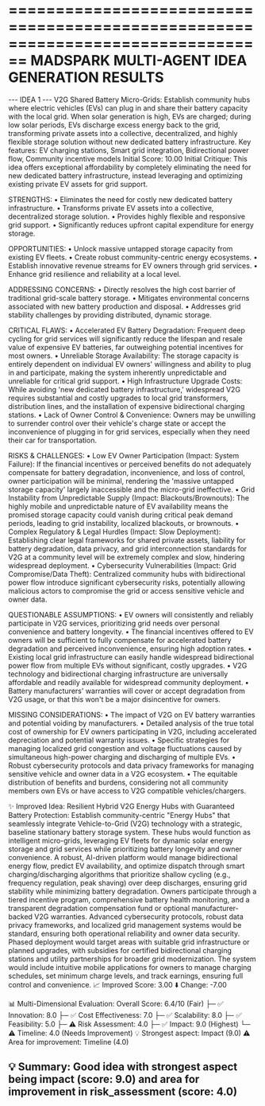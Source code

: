 ================================================================================
MADSPARK MULTI-AGENT IDEA GENERATION RESULTS
================================================================================

--- IDEA 1 ---
V2G Shared Battery Micro-Grids: Establish community hubs where electric vehicles (EVs) can plug in and share their battery capacity with the local grid. When solar generation is high, EVs are charged; during low solar periods, EVs discharge excess energy back to the grid, transforming private assets into a collective, decentralized, and highly flexible storage solution without new dedicated battery infrastructure. Key features: EV charging stations, Smart grid integration, Bidirectional power flow, Community incentive models
Initial Score: 10.00
Initial Critique: This idea offers exceptional affordability by completely eliminating the need for new dedicated battery infrastructure, instead leveraging and optimizing existing private EV assets for grid support.

STRENGTHS:
• Eliminates the need for costly new dedicated battery infrastructure.
• Transforms private EV assets into a collective, decentralized storage solution.
• Provides highly flexible and responsive grid support.
• Significantly reduces upfront capital expenditure for energy storage.

OPPORTUNITIES:
• Unlock massive untapped storage capacity from existing EV fleets.
• Create robust community-centric energy ecosystems.
• Establish innovative revenue streams for EV owners through grid services.
• Enhance grid resilience and reliability at a local level.

ADDRESSING CONCERNS:
• Directly resolves the high cost barrier of traditional grid-scale battery storage.
• Mitigates environmental concerns associated with new battery production and disposal.
• Addresses grid stability challenges by providing distributed, dynamic storage.

CRITICAL FLAWS:
• Accelerated EV Battery Degradation: Frequent deep cycling for grid services will significantly reduce the lifespan and resale value of expensive EV batteries, far outweighing potential incentives for most owners.
• Unreliable Storage Availability: The storage capacity is entirely dependent on individual EV owners' willingness and ability to plug in and participate, making the system inherently unpredictable and unreliable for critical grid support.
• High Infrastructure Upgrade Costs: While avoiding 'new dedicated battery infrastructure,' widespread V2G requires substantial and costly upgrades to local grid transformers, distribution lines, and the installation of expensive bidirectional charging stations.
• Lack of Owner Control & Convenience: Owners may be unwilling to surrender control over their vehicle's charge state or accept the inconvenience of plugging in for grid services, especially when they need their car for transportation.

RISKS & CHALLENGES:
• Low EV Owner Participation (Impact: System Failure): If the financial incentives or perceived benefits do not adequately compensate for battery degradation, inconvenience, and loss of control, owner participation will be minimal, rendering the 'massive untapped storage capacity' largely inaccessible and the micro-grid ineffective.
• Grid Instability from Unpredictable Supply (Impact: Blackouts/Brownouts): The highly mobile and unpredictable nature of EV availability means the promised storage capacity could vanish during critical peak demand periods, leading to grid instability, localized blackouts, or brownouts.
• Complex Regulatory & Legal Hurdles (Impact: Slow Deployment): Establishing clear legal frameworks for shared private assets, liability for battery degradation, data privacy, and grid interconnection standards for V2G at a community level will be extremely complex and slow, hindering widespread deployment.
• Cybersecurity Vulnerabilities (Impact: Grid Compromise/Data Theft): Centralized community hubs with bidirectional power flow introduce significant cybersecurity risks, potentially allowing malicious actors to compromise the grid or access sensitive vehicle and owner data.

QUESTIONABLE ASSUMPTIONS:
• EV owners will consistently and reliably participate in V2G services, prioritizing grid needs over personal convenience and battery longevity.
• The financial incentives offered to EV owners will be sufficient to fully compensate for accelerated battery degradation and perceived inconvenience, ensuring high adoption rates.
• Existing local grid infrastructure can easily handle widespread bidirectional power flow from multiple EVs without significant, costly upgrades.
• V2G technology and bidirectional charging infrastructure are universally affordable and readily available for widespread community deployment.
• Battery manufacturers' warranties will cover or accept degradation from V2G usage, or that this won't be a major disincentive for owners.

MISSING CONSIDERATIONS:
• The impact of V2G on EV battery warranties and potential voiding by manufacturers.
• Detailed analysis of the true total cost of ownership for EV owners participating in V2G, including accelerated depreciation and potential warranty issues.
• Specific strategies for managing localized grid congestion and voltage fluctuations caused by simultaneous high-power charging and discharging of multiple EVs.
• Robust cybersecurity protocols and data privacy frameworks for managing sensitive vehicle and owner data in a V2G ecosystem.
• The equitable distribution of benefits and burdens, considering not all community members own EVs or have access to V2G compatible vehicles/chargers.

✨ Improved Idea:
Resilient Hybrid V2G Energy Hubs with Guaranteed Battery Protection: Establish community-centric "Energy Hubs" that seamlessly integrate Vehicle-to-Grid (V2G) technology with a strategic, baseline stationary battery storage system. These hubs would function as intelligent micro-grids, leveraging EV fleets for dynamic solar energy storage and grid services while prioritizing battery longevity and owner convenience. A robust, AI-driven platform would manage bidirectional energy flow, predict EV availability, and optimize dispatch through smart charging/discharging algorithms that prioritize shallow cycling (e.g., frequency regulation, peak shaving) over deep discharges, ensuring grid stability while minimizing battery degradation. Owners participate through a tiered incentive program, comprehensive battery health monitoring, and a transparent degradation compensation fund or optional manufacturer-backed V2G warranties. Advanced cybersecurity protocols, robust data privacy frameworks, and localized grid management systems would be standard, ensuring both operational reliability and owner data security. Phased deployment would target areas with suitable grid infrastructure or planned upgrades, with subsidies for certified bidirectional charging stations and utility partnerships for broader grid modernization. The system would include intuitive mobile applications for owners to manage charging schedules, set minimum charge levels, and track earnings, ensuring full control and convenience.
📈 Improved Score: 3.00
⬇️  Change: -7.00

📊 Multi-Dimensional Evaluation:
Overall Score: 6.4/10 (Fair)
├─ ✅ Innovation: 8.0
├─ ✅ Cost Effectiveness: 7.0
├─ ✅ Scalability: 8.0
├─ ✅ Feasibility: 5.0
├─ ⚠️ Risk Assessment: 4.0
├─ ✅ Impact: 9.0 (Highest)
└─ ⚠️ Timeline: 4.0 (Needs Improvement)
💡 Strongest aspect: Impact (9.0)
⚠️  Area for improvement: Timeline (4.0)

💡 Summary: Good idea with strongest aspect being impact (score: 9.0) and area for improvement in risk_assessment (score: 4.0)
--------------------------------------------------------------------------------